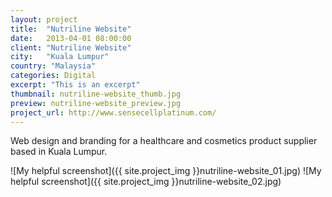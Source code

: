 ```yaml
---
layout: project
title:  "Nutriline Website"
date:   2013-04-01 08:00:00
client: "Nutriline Website"
city:   "Kuala Lumpur"
country: "Malaysia"
categories: Digital
excerpt: "This is an excerpt"
thumbnail: nutriline-website_thumb.jpg
preview: nutriline-website_preview.jpg
project_url: http://www.sensecellplatinum.com/
---
```


Web design and branding for a healthcare and cosmetics product supplier based in Kuala Lumpur.

![My helpful screenshot]({{ site.project_img }}nutriline-website_01.jpg)
![My helpful screenshot]({{ site.project_img }}nutriline-website_02.jpg)
